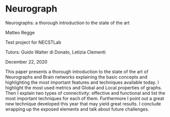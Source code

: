 # Neurograph

Neurographs: a thorough introduction to the
state of the art

Matteo Regge

Test project for NECSTLab

Tutors: Guido Walter di Donato, Letizia Clementi

December 22, 2020


This paper presents a thorough introduction to the state of the art
of Neurographs and Brain networks explaining the basic concepts and
highlighting the most important features and techniques available today.
I highlight the most used metrics and Global and Local properties of
graphs. Then I explain two types of connectivity: effective and functional
and list the most important techniques for each of them. Furthermore I
point out a great new technique developed this year that may yield great
results. I conclude wrapping up the exposed elements and talk about future challenges.
